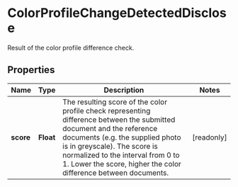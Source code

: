 

# ColorProfileChangeDetectedDisclose

Result of the color profile difference check.

## Properties

| Name | Type | Description | Notes |
|------------ | ------------- | ------------- | -------------|
|**score** | **Float** | The resulting score of the color profile check representing difference between the submitted document and the reference documents (e.g. the supplied photo is in greyscale). The score is normalized to the interval from 0 to 1. Lower the score, higher the color difference between documents. |  [readonly] |



